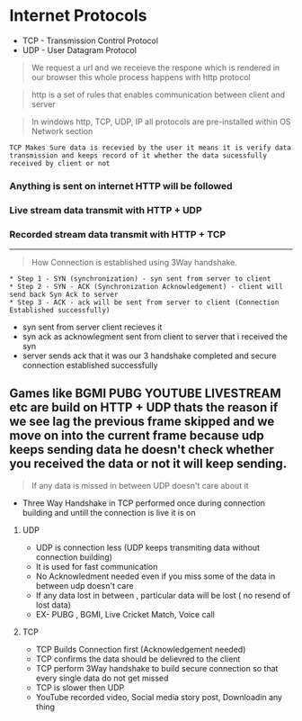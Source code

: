 # Internet Protocols

* TCP - Transmission Control Protocol
* UDP - User Datagram Protocol

> We request a url and we receieve the respone which is rendered in our browser this whole process happens with http protocol

> http is a set of rules that enables communication between client and server

> In windows http, TCP, UDP, IP all protocols are pre-installed within OS Network section

```
TCP Makes Sure data is recevied by the user it means it is verify data transmission and keeps record of it whether the data sucessfully received by client or not 
```

### Anything is sent on internet HTTP will be followed
### Live stream data transmit with HTTP + UDP
### Recorded stream data transmit with HTTP + TCP

---

> How Connection is established using 3Way handshake.

```
* Step 1 - SYN (synchronization) - syn sent from server to client
* Step 2 - SYN - ACK (Synchronization Acknowledgement) - client will send back Syn Ack to server
* Step 3 - ACK - ack will be sent from server to client (Connection Established successfully)
```

* syn sent from server client recieves it
* syn ack as acknowlegment sent from client to server that i received the syn
* server sends ack that it was our 3 handshake completed and secure connection established successfully

## Games like BGMI PUBG YOUTUBE LIVESTREAM etc are build on HTTP + UDP thats the reason if we see lag the previous frame skipped and we move on into the current frame because udp keeps sending data he doesn't check whether you received the data or not it will keep sending.

> If any data is missed in between UDP doesn't care about it

* Three Way Handshake in TCP performed once during connection building and untill the connection is live it is on

1. UDP 
    * UDP is connection less (UDP keeps transmiting data without connection building)
    * It is used for fast communication
    * No Acknowledment needed even if you miss some of the data in between udp doesn't care
    * If any data  lost in between , particular data will be lost ( no resend of lost data)
    * EX- PUBG , BGMI, Live Cricket Match, Voice call

2. TCP 
    * TCP Builds Connection first (Acknowledgement needed)
    * TCP confirms the data should be delievred to the client
    * TCP perform 3Way handshake to build secure connection so that every single data do not get missed
    * TCP is slower then UDP
    * YouTube recorded video, Social media story post, Downloadin any thing 